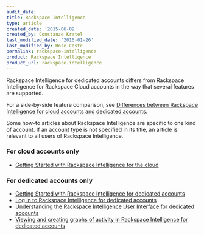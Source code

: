 ```yaml
---
audit_date:
title: Rackspace Intelligence
type: article
created_date: '2015-06-09'
created_by: Constanze Kratel
last_modified_date: '2016-01-26'
last_modified_by: Rose Coste
permalink: rackspace-intelligence
product: Rackspace Intelligence
product_url: rackspace-intelligence
---
```


Rackspace Intelligence for dedicated accounts differs from Rackspace Intelligence for Rackspace Cloud accounts in the way that several features are supported.

For a side-by-side feature comparison, see [Differences between Rackspace Intelligence for cloud accounts and dedicated accounts](/support/how-to/differences-between-rackspace-intelligence-for-cloud-account-and-dedicated-account/).

Some how-to articles about Rackspace Intelligence are specific to one kind of account. If an account type is not specified in its title, an article is relevant to all users of Rackspace Intelligence.

### For cloud accounts only

- [Getting Started with Rackspace Intelligence for the cloud](/support/how-to/getting-started-with-rackspace-intelligence-for-the-cloud)

### For dedicated accounts only

- [Getting Started with Rackspace Intelligence for dedicated accounts](/support/how-to/getting-started-with-rackspace-intelligence-for-dedicated-accounts)
- [Log in to Rackspace Intelligence for dedicated accounts](/support/how-to/log-in-to-rackspace-intelligence-for-dedicated-accounts)
- [Understanding the Rackspace Intelligence User Interface for dedicated accounts](/support/how-to/understanding-the-rackspace-intelligence-user-interface-for-dedicated-accounts)
- [Viewing and creating graphs of activity in Rackspace Intelligence for dedicated accounts](/support/how-to/viewing-and-creating-graphs-of-activity-in-rackspace-intelligence-for-dedicated-accounts)
